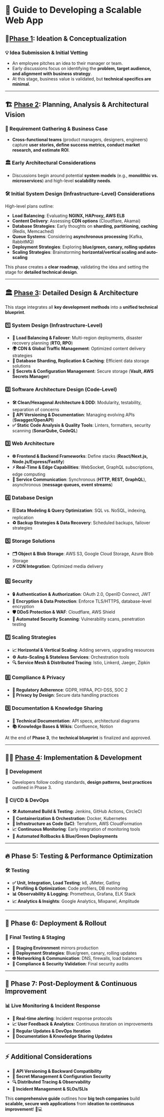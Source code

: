 # 🚀 Guide to Developing a Scalable Web App

## 📌[Phase 1](./phase-1/README.md): Ideation & Conceptualization

### 💡 Idea Submission & Initial Vetting
- An employee pitches an idea to their manager or team.
- Early discussions focus on identifying the **problem, target audience, and alignment with business strategy**.
- At this stage, business value is validated, but **technical specifics are minimal**.

---

## 🏗️ [Phase 2](./phase-2/README.md): Planning, Analysis & Architectural Vision

### 📜 Requirement Gathering & Business Case
- **Cross-functional teams** (product managers, designers, engineers) capture **user stories, define success metrics, conduct market research, and estimate ROI**.

### 🏛️ Early Architectural Considerations
- Discussions begin around potential **system models** (e.g., **monolithic vs. microservices**) and high-level **scalability needs**.

### 🛠️ Initial System Design (Infrastructure-Level) Considerations
High-level plans outline:
- **Load Balancing**: Evaluating **NGINX, HAProxy, AWS ELB**
- **Content Delivery**: Assessing **CDN options** (Cloudflare, Akamai)
- **Database Strategies**: Early thoughts on **sharding, partitioning, caching** (Redis, Memcached)
- **Queue Systems**: Considering **asynchronous processing** (Kafka, RabbitMQ)
- **Deployment Strategies**: Exploring **blue/green, canary, rolling updates**
- **Scaling Strategies**: Brainstorming **horizontal/vertical scaling and auto-scaling**

This phase creates a **clear roadmap**, validating the idea and setting the stage for **detailed technical design**.

---

## 🏛️ [Phase 3](./phase-3/README.md): Detailed Design & Architecture

This stage integrates all **key development methods** into a **unified technical blueprint**.

### 1️⃣ System Design (Infrastructure-Level)
- **🔀 Load Balancing & Failover**: Multi-region deployments, disaster recovery planning (**RTO, RPO**)
- **🌍 CDN & Global Traffic Management**: Optimized content delivery strategies
- **💾 Database Sharding, Replication & Caching**: Efficient data storage solutions
- **🔑 Secrets & Configuration Management**: Secure storage (**Vault, AWS Secrets Manager**)

### 2️⃣ Software Architecture Design (Code-Level)
- **🛠️ Clean/Hexagonal Architecture & DDD**: Modularity, testability, separation of concerns
- **📜 API Versioning & Documentation**: Managing evolving APIs (**Swagger/OpenAPI**)
- **✅ Static Code Analysis & Quality Tools**: Linters, formatters, security scanning (**SonarQube, CodeQL**)

### 3️⃣ Web Architecture
- **🌐 Frontend & Backend Frameworks**: Define stacks (**React/Next.js, Node.js/Express/Fastify**)
- **⚡ Real-Time & Edge Capabilities**: WebSocket, GraphQL subscriptions, edge computing
- **🔄 Service Communication**: Synchronous (**HTTP, REST, GraphQL**), asynchronous (**message queues, event streams**)

### 4️⃣ Database Design
- **🗄️ Data Modeling & Query Optimization**: SQL vs. NoSQL, indexing, replication
- **♻️ Backup Strategies & Data Recovery**: Scheduled backups, failover strategies

### 5️⃣ Storage Solutions
- **🗂️ Object & Blob Storage**: AWS S3, Google Cloud Storage, Azure Blob Storage
- **⚡ CDN Integration**: Optimized media delivery

### 6️⃣ Security
- **🔒 Authentication & Authorization**: OAuth 2.0, OpenID Connect, JWT
- **🔐 Encryption & Data Protection**: Enforce TLS/HTTPS, database-level encryption
- **🛡️ DDoS Protection & WAF**: Cloudflare, AWS Shield
- **🚨 Automated Security Scanning**: Vulnerability scans, penetration testing

### 7️⃣ Scaling Strategies
- **📈 Horizontal & Vertical Scaling**: Adding servers, upgrading resources
- **⚙️ Auto-Scaling & Stateless Services**: Orchestration tools
- **🔍 Service Mesh & Distributed Tracing**: Istio, Linkerd, Jaeger, Zipkin

### 8️⃣ Compliance & Privacy
- **📜 Regulatory Adherence**: GDPR, HIPAA, PCI-DSS, SOC 2
- **🔏 Privacy by Design**: Secure data handling practices

### 9️⃣ Documentation & Knowledge Sharing
- **📄 Technical Documentation**: API specs, architectural diagrams
- **📚 Knowledge Bases & Wikis**: Confluence, Notion

At the end of **Phase 3**, the **technical blueprint** is finalized and approved.

---

## 👨‍💻 [Phase 4](./phase-4/README.md): Implementation & Development

### 🚀 Development
- Developers follow coding standards, **design patterns, best practices** outlined in Phase 3.

### 🔄 CI/CD & DevOps
- **🛠️ Automated Build & Testing**: Jenkins, GitHub Actions, CircleCI
- **🐳 Containerization & Orchestration**: Docker, Kubernetes
- **💾 Infrastructure as Code (IaC)**: Terraform, AWS CloudFormation
- **📈 Continuous Monitoring**: Early integration of monitoring tools
- **🔄 Automated Rollbacks & Blue/Green Deployments**

---

## 🔥 Phase 5: Testing & Performance Optimization

### 🛠️ Testing
- **✅ Unit, Integration, Load Testing**: k6, JMeter, Gatling
- **🔎 Profiling & Optimization**: Code profilers, DB monitoring
- **📊 Observability & Logging**: Prometheus, Grafana, ELK Stack
- **📈 Analytics & Insights**: Google Analytics, Mixpanel, Amplitude

---

## 🚢 Phase 6: Deployment & Rollout

### 🔄 Final Testing & Staging
- **🚀 Staging Environment** mirrors production
- **💙 Deployment Strategies**: Blue/green, canary, rolling updates
- **🌐 Networking & Communication**: DNS, firewalls, load balancers
- **🔏 Compliance & Security Validation**: Final security audits

---

## 🔄 Phase 7: Post-Deployment & Continuous Improvement

### 📊 Live Monitoring & Incident Response
- **🚨 Real-time alerting**: Incident response protocols
- **📈 User Feedback & Analytics**: Continuous iteration on improvements
- **🔄 Regular Updates & DevOps Iteration**
- **📖 Documentation & Knowledge Sharing Updates**

---

## ⚡ Additional Considerations
- **📜 API Versioning & Backward Compatibility**
- **🔑 Secret Management & Configuration Security**
- **🔍 Distributed Tracing & Observability**
- **🚨 Incident Management & SLOs/SLIs**

This **comprehensive guide** outlines how **big tech companies** build **scalable, secure web applications** from **ideation to continuous improvement**! 🚀💻

